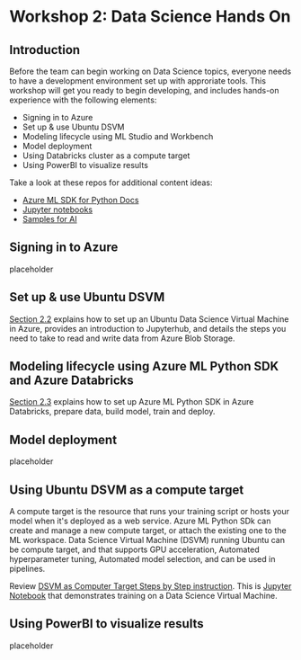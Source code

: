 # Workshop 2: Data Science Hands On

## Introduction

Before the team can begin working on Data Science topics, everyone needs to have a development environment set up with approriate tools. This workshop will get you ready to begin developing, and includes hands-on experience with the following elements:

* Signing in to Azure
* Set up & use Ubuntu DSVM
* Modeling lifecycle using ML Studio and Workbench
* Model deployment
* Using Databricks cluster as a compute target
* Using PowerBI to visualize results

Take a look at these repos for additional content ideas:

* [Azure ML SDK for Python Docs](https://docs.microsoft.com/en-us/python/api/overview/azure/ml/intro?view=azure-ml-py)
* [Jupyter notebooks](https://github.com/Azure/MachineLearningNotebooks)
* [Samples for AI](https://github.com/Microsoft/samples-for-ai)

## Signing in to Azure

placeholder

## Set up & use Ubuntu DSVM

[Section 2.2](02.2-DSVM.md) explains how to set up an Ubuntu Data Science Virtual Machine in Azure, provides an introduction to Jupyterhub, and details the steps you need to take to read and write data from Azure Blob Storage.

## Modeling lifecycle using Azure ML Python SDK and Azure Databricks

[Section 2.3](02.3-AMLwithDatabricks.md) explains how to set up Azure ML Python SDK in Azure Databricks, prepare data, build model, train and deploy.

## Model deployment

placeholder

## Using Ubuntu DSVM as a compute target

A compute target is the resource that runs your training script or hosts your model when it's deployed as a web service. Azure ML Python SDk can create and manage a new compute target, or attach the existing one to the ML workspace. Data Science Virtual Machine (DSVM) running Ubuntu can be compute target, and that supports GPU acceleration, Automated hyperparameter tuning, Automated model selection, and can be used in pipelines.  

Review [DSVM as Computer Target Steps by Step instruction](https://docs.microsoft.com/en-us/azure/machine-learning/service/how-to-set-up-training-targets#dsvm). This is [Jupyter Notebook](https://github.com/Azure/MachineLearningNotebooks/blob/master/01.getting-started/04.train-on-remote-vm/04.train-on-remote-vm.ipynb) that demonstrates training on a Data Science Virtual Machine.


## Using PowerBI to visualize results

placeholder
